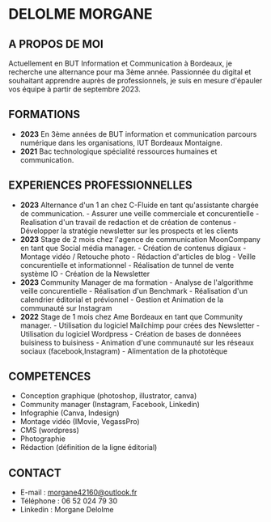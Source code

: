 # DELOLME MORGANE

## A PROPOS DE MOI
Actuellement en BUT Information et Communication à Bordeaux, je recherche une alternance pour ma 3ème année. Passionnée du digital et souhaitant apprendre auprès de professionnels,
je suis en mesure d'épauler vos équipe à partir de septembre 2023.

## FORMATIONS 
- **2023** En 3ème années de BUT information et communication parcours numérique dans les organisations, IUT Bordeaux Montaigne.
- **2021** Bac technologique spécialité ressources humaines et communication.

## EXPERIENCES PROFESSIONNELLES
- **2023** Alternance d'un 1 an chez C-Fluide en tant qu'assistante chargée de communication.
         - Assurer une veille commerciale et concurentielle
         - Realisation d'un travail de redaction et de création de contenus
         - Développer la stratégie newsletter sur les prospects et les clients
- **2023** Stage de 2 mois chez l'agence de communication MoonCompany en tant que Social média manager.
         - Création de contenus digiaux
         - Montage vidéo / Retouche photo
         - Rédaction d'articles de blog
         - Veille concurentielle et informationnel
         - Réalisation de tunnel de vente système IO
         - Création de la Newsletter
- **2023** Community Manager de ma formation
         - Analyse de l'algorithme veille concurentielle
         - Réalisation d'un Benchmark
         - Réalisation d'un calendrier éditorial et prévionnel
         - Gestion et Animation de la communauté sur Instagram
- **2022** Stage de 1 mois chez Ame Bordeaux en tant que Community manager.
         - Utilisation du logiciel Mailchimp pour crées des Newsletter
         - Utilisation du logiciel Wordpress
         - Création de bases de donnéees buisiness to buisiness
         - Animation d'une communauté sur les réseaux sociaux (facebook,Instagram)
         - Alimentation de la phototèque

## COMPETENCES 
- Conception graphique (photoshop, illustrator, canva)
- Community manager (Instagram, Facebook, Linkedin)
- Infographie (Canva, Indesign)
- Montage vidéo (IMovie, VegassPro)
- CMS (wordpress)
- Photographie
- Rédaction (définition de la ligne éditorial)

## CONTACT
- E-mail : morgane42160@outlook.fr
- Téléphone : 06 52 024 79 30
- Linkedin : Morgane Delolme
